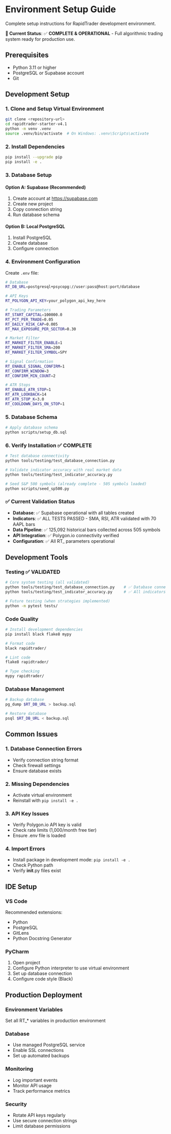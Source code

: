 # Environment Setup Guide

Complete setup instructions for RapidTrader development environment.

**🎯 Current Status**: ✅ **COMPLETE & OPERATIONAL** - Full algorithmic trading system ready for production use.

## Prerequisites

- Python 3.11 or higher
- PostgreSQL or Supabase account
- Git

## Development Setup

### 1. Clone and Setup Virtual Environment

```bash
git clone <repository-url>
cd rapidtrader-starter-v4.1
python -m venv .venv
source .venv/bin/activate  # On Windows: .venv\Scripts\activate
```

### 2. Install Dependencies

```bash
pip install --upgrade pip
pip install -e .
```

### 3. Database Setup

#### Option A: Supabase (Recommended)
1. Create account at https://supabase.com
2. Create new project
3. Copy connection string
4. Run database schema

#### Option B: Local PostgreSQL
1. Install PostgreSQL
2. Create database
3. Configure connection

### 4. Environment Configuration

Create `.env` file:
```bash
# Database
RT_DB_URL=postgresql+psycopg://user:pass@host:port/database

# API Keys
RT_POLYGON_API_KEY=your_polygon_api_key_here

# Trading Parameters
RT_START_CAPITAL=100000.0
RT_PCT_PER_TRADE=0.05
RT_DAILY_RISK_CAP=0.005
RT_MAX_EXPOSURE_PER_SECTOR=0.30

# Market Filter
RT_MARKET_FILTER_ENABLE=1
RT_MARKET_FILTER_SMA=200
RT_MARKET_FILTER_SYMBOL=SPY

# Signal Confirmation
RT_ENABLE_SIGNAL_CONFIRM=1
RT_CONFIRM_WINDOW=3
RT_CONFIRM_MIN_COUNT=2

# ATR Stops
RT_ENABLE_ATR_STOP=1
RT_ATR_LOOKBACK=14
RT_ATR_STOP_K=3.0
RT_COOLDOWN_DAYS_ON_STOP=1
```

### 5. Database Schema

```bash
# Apply database schema
python scripts/setup_db.sql
```

### 6. Verify Installation ✅ **COMPLETE**

```bash
# Test database connectivity
python tools/testing/test_database_connection.py

# Validate indicator accuracy with real market data
python tools/testing/test_indicator_accuracy.py

# Seed S&P 500 symbols (already complete - 505 symbols loaded)
python scripts/seed_sp500.py
```

### ✅ **Current Validation Status**
- **Database**: ✅ Supabase operational with all tables created
- **Indicators**: ✅ ALL TESTS PASSED - SMA, RSI, ATR validated with 70 AAPL bars
- **Data Pipeline**: ✅ 125,092 historical bars collected across 505 symbols
- **API Integration**: ✅ Polygon.io connectivity verified
- **Configuration**: ✅ All RT_ parameters operational

## Development Tools

### Testing ✅ **VALIDATED**
```bash
# Core system testing (all validated)
python tools/testing/test_database_connection.py    # ✅ Database connectivity 
python tools/testing/test_indicator_accuracy.py     # ✅ All indicators tested

# Future testing (when strategies implemented)
python -m pytest tests/
```

### Code Quality
```bash
# Install development dependencies
pip install black flake8 mypy

# Format code
black rapidtrader/

# Lint code
flake8 rapidtrader/

# Type checking
mypy rapidtrader/
```

### Database Management
```bash
# Backup database
pg_dump $RT_DB_URL > backup.sql

# Restore database
psql $RT_DB_URL < backup.sql
```

## Common Issues

### 1. Database Connection Errors
- Verify connection string format
- Check firewall settings
- Ensure database exists

### 2. Missing Dependencies
- Activate virtual environment
- Reinstall with `pip install -e .`

### 3. API Key Issues
- Verify Polygon.io API key is valid
- Check rate limits (1,000/month free tier)
- Ensure .env file is loaded

### 4. Import Errors
- Install package in development mode: `pip install -e .`
- Check Python path
- Verify __init__.py files exist

## IDE Setup

### VS Code
Recommended extensions:
- Python
- PostgreSQL
- GitLens
- Python Docstring Generator

### PyCharm
1. Open project
2. Configure Python interpreter to use virtual environment
3. Set up database connection
4. Configure code style (Black)

## Production Deployment

### Environment Variables
Set all RT_* variables in production environment

### Database
- Use managed PostgreSQL service
- Enable SSL connections
- Set up automated backups

### Monitoring
- Log important events
- Monitor API usage
- Track performance metrics

### Security
- Rotate API keys regularly
- Use secure connection strings
- Limit database permissions
